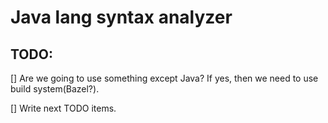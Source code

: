 # Java lang syntax analyzer

## TODO:

[] Are we going to use something except Java?
   If yes, then we need to use build system(Bazel?).

[] Write next TODO items.
